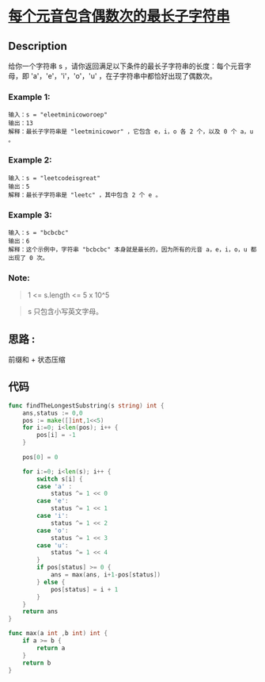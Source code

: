 # [每个元音包含偶数次的最长子字符串](https://leetcode-cn.com/problems/find-the-longest-substring-containing-vowels-in-even-counts/)

## Description

给你一个字符串 s ，请你返回满足以下条件的最长子字符串的长度：每个元音字母，即 'a'，'e'，'i'，'o'，'u' ，在子字符串中都恰好出现了偶数次。

### Example 1:

````
输入：s = "eleetminicoworoep"
输出：13
解释：最长子字符串是 "leetminicowor" ，它包含 e，i，o 各 2 个，以及 0 个 a，u 。
````

### Example 2:

````
输入：s = "leetcodeisgreat"
输出：5
解释：最长子字符串是 "leetc" ，其中包含 2 个 e 。
````

### Example 3:

```
输入：s = "bcbcbc"
输出：6
解释：这个示例中，字符串 "bcbcbc" 本身就是最长的，因为所有的元音 a，e，i，o，u 都出现了 0 次。
```

### Note:

> 1 <= s.length <= 5 x 10^5

>s 只包含小写英文字母。

## 思路 :

前缀和 + 状态压缩

## 代码
```` Go
func findTheLongestSubstring(s string) int {
    ans,status := 0,0
    pos := make([]int,1<<5)
    for i:=0; i<len(pos); i++ {
        pos[i] = -1
    }
    
    pos[0] = 0

    for i:=0; i<len(s); i++ {
        switch s[i] {
        case 'a' :
            status ^= 1 << 0
        case 'e':
            status ^= 1 << 1
        case 'i':
            status ^= 1 << 2
        case 'o':
            status ^= 1 << 3
        case 'u':
            status ^= 1 << 4
        }
        if pos[status] >= 0 {
            ans = max(ans, i+1-pos[status])
        } else {
            pos[status] = i + 1
        }
    }
    return ans
}

func max(a int ,b int) int {
    if a >= b {
        return a
    } 
    return b
}
````

